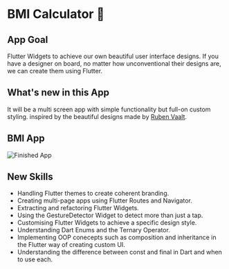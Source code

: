 


# BMI Calculator 💪

## App Goal

Flutter Widgets to achieve our own beautiful user interface designs. If you have a designer on board, no matter how unconventional their designs are, we can create them using Flutter. 


## What's new in this App
 It will be a multi screen app with simple functionality but full-on custom styling. 
 inspired by the beautiful designs made by [Ruben Vaalt](https://dribbble.com/shots/4585382-Simple-BMI-Calculator).
## BMI App
![Finished App](https://github.com/londonappbrewery/Images/blob/master/bmi-calc-demo.gif)

## New Skills

- Handling Flutter themes to create coherent branding. 
- Creating multi-page apps using Flutter Routes and Navigator.
- Extracting and refactoring Flutter Widgets. 
- Using the GestureDetector Widget to detect more than just a tap.
- Customising Flutter Widgets to achieve a specific design style.
- Understanding Dart Enums and the Ternary Operator.
- Implementing OOP conecepts such as composition and inheritance in the Flutter way of creating custom UI.
- Understanding the difference between const and final in Dart and when to use each.

